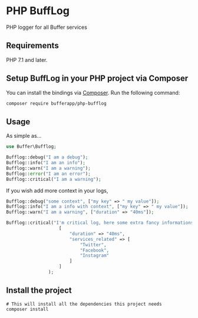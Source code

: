 # PHP BuffLog

PHP logger for all Buffer services


## Requirements

PHP 7.1 and later.

## Setup BuffLog in your PHP project via Composer

You can install the bindings via [Composer](http://getcomposer.org/). Run the following command:

```bash
composer require bufferapp/php-bufflog
```


## Usage
As simple as...

```php
use Buffer\Bufflog;

Bufflog::debug("I am a debug");
Bufflog::info("I am an info");
Bufflog::warn("I am a warning");
Bufflog::error("I am an error");
Bufflog::critical("I am a warning");
```

If you wish add more context in your logs, 
```php
Bufflog::debug("some context", ["my key" => " my value"]);
Bufflog::info("I am a info with context", ["my key" => " my value"]);
Bufflog::warn("I am a warning", ["duration" => "40ms"]);

Bufflog::critical("I'm critical log, here some extra fancy informations",
                    [
                        "duration" => "40ms",
                        "services_related" => [
                            "Twitter",
                            "Facebook",
                            "Instagram"
                        ]
                    ]
                );

```

## Install the project

```
# This will install all the dependencies this project needs
composer install
```

